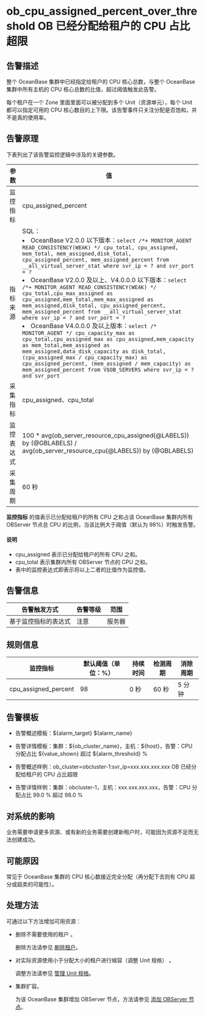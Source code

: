 # ob_cpu_assigned_percent_over_threshold OB 已经分配给租户的 CPU 占比超限

## 告警描述

整个 OceanBase 集群中已经指定给租户的 CPU 核心总数，与整个 OceanBase 集群中所有主机的 CPU 核心总数的比值，超过阈值触发此告警。

每个租户在一个 Zone 里面里面可以被分配到多个 Unit（资源单元），每个 Unit 都可以指定可用的 CPU 核心数目的上下限。该告警事件只关注分配是否饱和，并不是真的使用率。

## 告警原理

下表列出了该告警监控逻辑中涉及的关键参数。

|  参数   |   值    |
|-------|-------------|
| 监控指标  | cpu_assigned_percent   |
| 指标来源  | SQL：<li>OceanBase V2.0.0 以下版本：`select /*+ MONITOR_AGENT READ_CONSISTENCY(WEAK) */ cpu_total, cpu_assigned, mem_total, mem_assigned,disk_total, cpu_assigned_percent, mem_assigned_percent from __all_virtual_server_stat where svr_ip = ? and svr_port = ?`</li><li>OceanBase V2.0.0 及以上、V4.0.0.0 以下版本：`select /*+ MONITOR_AGENT READ_CONSISTENCY(WEAK) */ cpu_total,cpu_max_assigned as cpu_assigned,mem_total,mem_max_assigned as mem_assigned,disk_total, cpu_assigned_percent, mem_assigned_percent from __all_virtual_server_stat where svr_ip = ? and svr_port = ?`</li><li>OceanBase V4.0.0.0 及以上版本：`select /* MONITOR_AGENT */ cpu_capacity_max as cpu_total,cpu_assigned_max as cpu_assigned,mem_capacity as mem_total,mem_assigned as mem_assigned,data_disk_capacity as disk_total, (cpu_assigned_max / cpu_capacity_max) as cpu_assigned_percent, (mem_assigned / mem_capacity) as mem_assigned_percent from V$OB_SERVERS where svr_ip = ? and svr_port`</li>  |
| 采集指标  | cpu_assigned、cpu_total   |
| 监控表达式 | 100 * avg(ob_server_resource_cpu_assigned{@LABELS}) by (@GBLABELS) / avg(ob_server_resource_cpu{@LABELS}) by (@GBLABELS)    |
| 采集周期  | 60 秒    |

**监控指标** 的值表示已分配给租户的所有 CPU 之和占该 OceanBase 集群内所有 OBServer 节点总 CPU 的比例，当该比例大于阈值（默认为 98%）时触发告警。

  <main id="notice" type='explain'>
    <h4>说明</h4>
    <ul>
    <li>cpu_assigned 表示已分配给租户的所有 CPU 之和。</li>
    <li>cpu_total 表示集群内所有 OBServer 节点的 CPU 之和。</li>
    <li>表中的监控表达式即表示将以上二者的比值作为监控值。</li>
    </ul>
  </main>

## 告警信息

|   告警触发方式   | 告警等级 | 范围  |
|------------|------|-----|
| 基于监控指标的表达式 | 注意   | 服务器 |

## 规则信息

|          监控指标           | 默认阈值（单位：%） | 持续时间 | 检测周期 | 消除周期 |
|-------------------------|------------|------|------|------|
| cpu_assigned_percent | 98         | 0 秒  | 60 秒 | 5 分钟 |

## 告警模板

* 告警概述模板：\${alarm_target} \${alarm_name}

* 告警详情模板：集群：\${ob_cluster_name}，主机：\${host}，告警：CPU 分配占比 \${value_shown} 超过 ${alarm_threshold} %

* 告警概述样例：ob_cluster=obcluster-1:svr_ip=xxx.xxx.xxx.xxx OB 已经分配给租户的 CPU 占比超限

* 告警详情样例：集群：obcluster-1，主机：xxx.xxx.xxx.xxx，告警：CPU 分配占比 99.0 % 超过 98.0 %

## 对系统的影响

业务需要申请更多资源、或有新的业务需要创建新租户时，可能因为资源不足而无法创建成功。

## 可能原因

常见于 OceanBase 集群的 CPU 核心数接近完全分配（再分配下去则有 CPU 超分或超卖的可能性）。

## 处理方法

可通过以下方法增加可用资源：

* 删除不需要使用的租户 。

  删除方法请参见 [删除租户](../../../700.tenant-functions/600.manage-a-tenant/400.delete-a-tenant.md)。
  
* 对实际资源使用小于分配大小的租户进行缩容（调整 Unit 规格） 。

  调整方法请参见 [管理 Unit 规格](../../../700.tenant-functions/1630.manage-unit-specification.md)。
  
* 集群扩容。

  为该 OceanBase 集群增加 OBServer 节点，方法请参见 [添加 OBServer 节点](../../../600.cluster-functions/600.manage-an-observer/100.add-an-observer.md)。
  